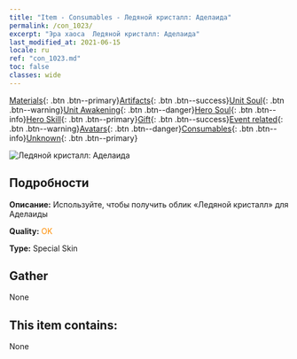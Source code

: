 ```yaml
---
title: "Item - Consumables - Ледяной кристалл: Аделаида"
permalink: /con_1023/
excerpt: "Эра хаоса  Ледяной кристалл: Аделаида"
last_modified_at: 2021-06-15
locale: ru
ref: "con_1023.md"
toc: false
classes: wide
---
```

 [Materials](/ItemsRU/){: .btn .btn--primary}[Artifacts](/ItemsRU/Artifacts/){: .btn .btn--success}[Unit Soul](/ItemsRU/UnitSoul/){: .btn .btn--warning}[Unit Awakening](/ItemsRU/UnitAwakening/){: .btn .btn--danger}[Hero Soul](/ItemsRU/HeroSoul/){: .btn .btn--info}[Hero Skill](/ItemsRU/HeroSkill/){: .btn .btn--primary}[Gift](/ItemsRU/Gift/){: .btn .btn--success}[Event related](/ItemsRU/Events/){: .btn .btn--warning}[Avatars](/ItemsRU/Avatars/){: .btn .btn--danger}[Consumables](/ItemsRU/Consumables/){: .btn .btn--info}[Unknown](/ItemsRU/Unknown/){: .btn .btn--primary}

 ![Ледяной кристалл: Аделаида](/images/h/h_Adelaide3.jpg)

## Подробности
 **Описание:** Используйте, чтобы получить облик «Ледяной кристалл» для Аделаиды

 **Quality:** <span style="color: #FF8C00">OK</span>

 **Type:** Special Skin

## Gather

  None

## This item contains:

  None

